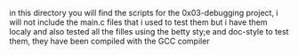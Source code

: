 in this directory you will find the scripts for the 0x03-debugging project, i will not include the main.c files that i used to test them but i have them localy and also tested all the filles using the betty sty;e and doc-style to test them, they have been compiled with the GCC compiler
